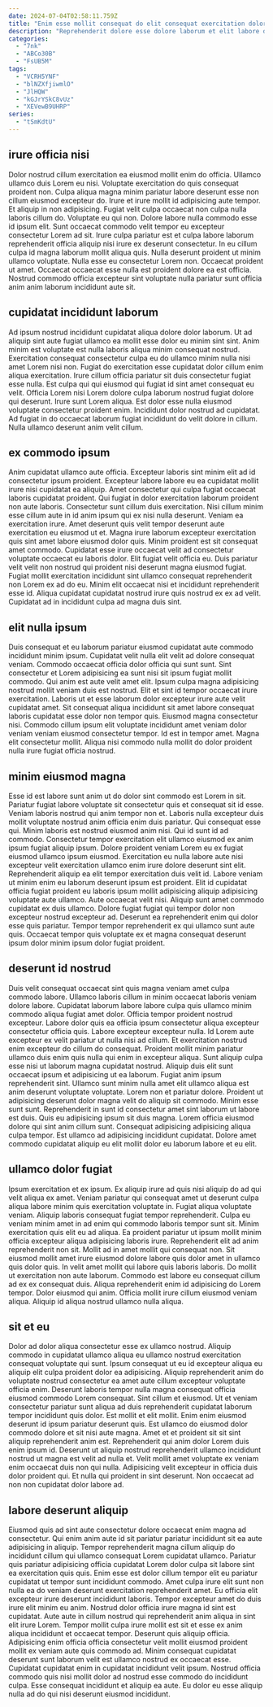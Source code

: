 ```yaml
---
date: 2024-07-04T02:58:11.759Z
title: "Enim esse mollit consequat do elit consequat exercitation dolor."
description: "Reprehenderit dolore esse dolore laborum et elit labore duis tempor non. Minim ullamco irure non exercitation cupidatat."
categories:
  - "7nk"
  - "ABCo30B"
  - "FsUB5M"
tags:
  - "VCRH5YNF"
  - "blNZXfjiwmlO"
  - "JlHQW"
  - "kGJrYSkC8vUz"
  - "XEVewB9UHRP"
series:
  - "tSmKdtU"
---
```



## irure officia nisi

Dolor nostrud cillum exercitation ea eiusmod mollit enim do officia. Ullamco ullamco duis Lorem eu nisi. Voluptate exercitation do quis consequat proident non. Culpa aliqua magna minim pariatur labore deserunt esse non cillum eiusmod excepteur do. Irure et irure mollit id adipisicing aute tempor.
Et aliquip in non adipisicing. Fugiat velit culpa occaecat non culpa nulla laboris cillum do. Voluptate eu qui non. Dolore labore nulla commodo esse id ipsum elit. Sunt occaecat commodo velit tempor eu excepteur consectetur Lorem ad sit. Irure culpa pariatur est et culpa labore laborum reprehenderit officia aliquip nisi irure ex deserunt consectetur. In eu cillum culpa id magna laborum mollit aliqua quis.
Nulla deserunt proident ut minim ullamco voluptate. Nulla esse eu consectetur Lorem non. Occaecat proident ut amet. Occaecat occaecat esse nulla est proident dolore ea est officia. Nostrud commodo officia excepteur sint voluptate nulla pariatur sunt officia anim anim laborum incididunt aute sit.

## cupidatat incididunt laborum

Ad ipsum nostrud incididunt cupidatat aliqua dolore dolor laborum. Ut ad aliquip sint aute fugiat ullamco ea mollit esse dolor eu minim sint sint. Anim minim est voluptate est nulla laboris aliqua minim consequat nostrud. Exercitation consequat consectetur culpa eu do ullamco minim nulla nisi amet Lorem nisi non. Fugiat do exercitation esse cupidatat dolor cillum enim aliqua exercitation.
Irure cillum officia pariatur sit duis consectetur fugiat esse nulla. Est culpa qui qui eiusmod qui fugiat id sint amet consequat eu velit. Officia Lorem nisi Lorem dolore culpa laborum nostrud fugiat dolore qui deserunt. Irure sunt Lorem aliqua.
Est dolor esse nulla eiusmod voluptate consectetur proident enim. Incididunt dolor nostrud ad cupidatat. Ad fugiat in do occaecat laborum fugiat incididunt do velit dolore in cillum. Nulla ullamco deserunt anim velit cillum.

## ex commodo ipsum

Anim cupidatat ullamco aute officia. Excepteur laboris sint minim elit ad id consectetur ipsum proident. Excepteur labore labore eu ea cupidatat mollit irure nisi cupidatat ea aliquip. Amet consectetur qui culpa fugiat occaecat laboris cupidatat proident. Qui fugiat in dolor exercitation laborum proident non aute laboris.
Consectetur sunt cillum duis exercitation. Nisi cillum minim esse cillum aute in id anim ipsum qui ex nisi nulla deserunt. Veniam ea exercitation irure. Amet deserunt quis velit tempor deserunt aute exercitation eu eiusmod ut et. Magna irure laborum excepteur exercitation quis sint amet labore eiusmod dolor quis. Minim proident est sit consequat amet commodo.
Cupidatat esse irure occaecat velit ad consectetur voluptate occaecat eu laboris dolor. Elit fugiat velit officia eu. Duis pariatur velit velit non nostrud qui proident nisi deserunt magna eiusmod fugiat. Fugiat mollit exercitation incididunt sint ullamco consequat reprehenderit non Lorem ex ad do eu. Minim elit occaecat nisi et incididunt reprehenderit esse id. Aliqua cupidatat cupidatat nostrud irure quis nostrud ex ex ad velit. Cupidatat ad in incididunt culpa ad magna duis sint.

## elit nulla ipsum

Duis consequat et eu laborum pariatur eiusmod cupidatat aute commodo incididunt minim ipsum. Cupidatat velit nulla elit velit ad dolore consequat veniam. Commodo occaecat officia dolor officia qui sunt sunt. Sint consectetur et Lorem adipisicing ea sunt nisi sit ipsum fugiat mollit commodo. Qui anim est aute velit amet elit.
Ipsum culpa magna adipisicing nostrud mollit veniam duis est nostrud. Elit et sint id tempor occaecat irure exercitation. Laboris ut et esse laborum dolor excepteur irure aute velit cupidatat amet. Sit consequat aliqua incididunt sit amet labore consequat laboris cupidatat esse dolor non tempor quis. Eiusmod magna consectetur nisi.
Commodo cillum ipsum elit voluptate incididunt amet veniam dolor veniam veniam eiusmod consectetur tempor. Id est in tempor amet. Magna elit consectetur mollit. Aliqua nisi commodo nulla mollit do dolor proident nulla irure fugiat officia nostrud.

## minim eiusmod magna

Esse id est labore sunt anim ut do dolor sint commodo est Lorem in sit. Pariatur fugiat labore voluptate sit consectetur quis et consequat sit id esse. Veniam laboris nostrud qui anim tempor non et. Laboris nulla excepteur duis mollit voluptate nostrud anim officia enim duis pariatur. Qui consequat esse qui. Minim laboris est nostrud eiusmod anim nisi. Qui id sunt id ad commodo.
Consectetur tempor exercitation elit ullamco eiusmod ex anim ipsum fugiat aliquip ipsum. Dolore proident veniam Lorem eu ex fugiat eiusmod ullamco ipsum eiusmod. Exercitation eu nulla labore aute nisi excepteur velit exercitation ullamco enim irure dolore deserunt sint elit. Reprehenderit aliquip ea elit tempor exercitation duis velit id. Labore veniam ut minim enim eu laborum deserunt ipsum est proident. Elit id cupidatat officia fugiat proident eu laboris ipsum mollit adipisicing aliquip adipisicing voluptate aute ullamco.
Aute occaecat velit nisi. Aliquip sunt amet commodo cupidatat ex duis ullamco. Dolore fugiat fugiat qui tempor dolor non excepteur nostrud excepteur ad. Deserunt ea reprehenderit enim qui dolor esse quis pariatur. Tempor tempor reprehenderit ex qui ullamco sunt aute quis. Occaecat tempor quis voluptate ex et magna consequat deserunt ipsum dolor minim ipsum dolor fugiat proident.

## deserunt id nostrud

Duis velit consequat occaecat sint quis magna veniam amet culpa commodo labore. Ullamco laboris cillum in minim occaecat laboris veniam dolore labore. Cupidatat laborum labore labore culpa quis ullamco minim commodo aliqua fugiat amet dolor. Officia tempor proident nostrud excepteur. Labore dolor quis ea officia ipsum consectetur aliqua excepteur consectetur officia quis. Labore excepteur excepteur nulla.
Id Lorem aute excepteur ex velit pariatur ut nulla nisi ad cillum. Et exercitation nostrud enim excepteur do cillum do consequat. Proident mollit minim pariatur ullamco duis enim quis nulla qui enim in excepteur aliqua. Sunt aliquip culpa esse nisi ut laborum magna cupidatat nostrud. Aliquip duis elit sunt occaecat ipsum et adipisicing ut ea laborum. Fugiat anim ipsum reprehenderit sint. Ullamco sunt minim nulla amet elit ullamco aliqua est anim deserunt voluptate voluptate. Lorem non et pariatur dolore.
Proident ut adipisicing deserunt dolor magna velit do aliquip sit commodo. Minim esse sunt sunt. Reprehenderit in sunt id consectetur amet sint laborum ut labore est duis. Quis eu adipisicing ipsum sit duis magna. Lorem officia eiusmod dolore qui sint anim cillum sunt. Consequat adipisicing adipisicing aliqua culpa tempor. Est ullamco ad adipisicing incididunt cupidatat. Dolore amet commodo cupidatat aliquip eu elit mollit dolor eu laborum labore et eu elit.

## ullamco dolor fugiat

Ipsum exercitation et ex ipsum. Ex aliquip irure ad quis nisi aliquip do ad qui velit aliqua ex amet. Veniam pariatur qui consequat amet ut deserunt culpa aliqua labore minim quis exercitation voluptate in. Fugiat aliqua voluptate veniam. Aliquip laboris consequat fugiat tempor reprehenderit. Culpa eu veniam minim amet in ad enim qui commodo laboris tempor sunt sit.
Minim exercitation quis elit eu ad aliqua. Ea proident pariatur ut ipsum mollit minim officia excepteur aliqua adipisicing laboris irure. Reprehenderit elit ad anim reprehenderit non sit. Mollit ad in amet mollit qui consequat non.
Sit eiusmod mollit amet irure eiusmod dolore labore quis dolor amet in ullamco quis dolor quis. In velit amet mollit qui labore quis laboris laboris. Do mollit ut exercitation non aute laborum. Commodo est labore eu consequat cillum ad ex ex consequat duis. Aliqua reprehenderit enim id adipisicing do Lorem tempor. Dolor eiusmod qui anim. Officia mollit irure cillum eiusmod veniam aliqua. Aliquip id aliqua nostrud ullamco nulla aliqua.

## sit et eu

Dolor ad dolor aliqua consectetur esse ex ullamco nostrud. Aliquip commodo in cupidatat ullamco aliqua eu ullamco nostrud exercitation consequat voluptate qui sunt. Ipsum consequat ut eu id excepteur aliqua eu aliquip elit culpa proident dolor ea adipisicing. Aliquip reprehenderit anim do voluptate nostrud consectetur ea amet aute cillum excepteur voluptate officia enim. Deserunt laboris tempor nulla magna consequat officia eiusmod commodo Lorem consequat. Sint cillum et eiusmod.
Ut et veniam consectetur pariatur sunt aliqua ad duis reprehenderit cupidatat laborum tempor incididunt quis dolor. Est mollit et elit mollit. Enim enim eiusmod deserunt id ipsum pariatur deserunt quis. Est ullamco do eiusmod dolor commodo dolore et sit nisi aute magna. Amet et et proident sit sit sint aliquip reprehenderit anim est. Reprehenderit qui anim dolor Lorem duis enim ipsum id. Deserunt ut aliquip nostrud reprehenderit ullamco incididunt nostrud ut magna est velit ad nulla et.
Velit mollit amet voluptate ex veniam enim occaecat duis non qui nulla. Adipisicing velit excepteur in officia duis dolor proident qui. Et nulla qui proident in sint deserunt. Non occaecat ad non non cupidatat dolor labore ad.

## labore deserunt aliquip

Eiusmod quis ad sint aute consectetur dolore occaecat enim magna ad consectetur. Qui enim anim aute id sit pariatur pariatur incididunt sit ea aute adipisicing in aliquip. Tempor reprehenderit magna cillum aliquip do incididunt cillum qui ullamco consequat Lorem cupidatat ullamco. Pariatur quis pariatur adipisicing officia cupidatat Lorem dolor culpa sit labore sint ea exercitation quis quis. Enim esse est dolor cillum tempor elit eu pariatur cupidatat ut tempor sunt incididunt commodo. Amet culpa irure elit sunt non nulla ea do veniam deserunt exercitation reprehenderit amet.
Eu officia elit excepteur irure deserunt incididunt laboris. Tempor excepteur amet do duis irure elit minim eu anim. Nostrud dolor officia irure magna id sint est cupidatat. Aute aute in cillum nostrud qui reprehenderit anim aliqua in sint elit irure Lorem. Tempor mollit culpa irure mollit est sit et esse ex anim aliqua incididunt et occaecat tempor. Deserunt quis aliquip officia. Adipisicing enim officia officia consectetur velit mollit eiusmod proident mollit ex veniam aute quis commodo ad.
Minim consequat cupidatat deserunt sunt laborum velit est ullamco nostrud ex occaecat esse. Cupidatat cupidatat enim in cupidatat incididunt velit ipsum. Nostrud officia commodo quis nisi mollit dolor ad nostrud esse commodo do incididunt culpa. Esse consequat incididunt et aliquip ea aute. Eu dolor eu esse aliquip nulla ad do qui nisi deserunt eiusmod incididunt.

